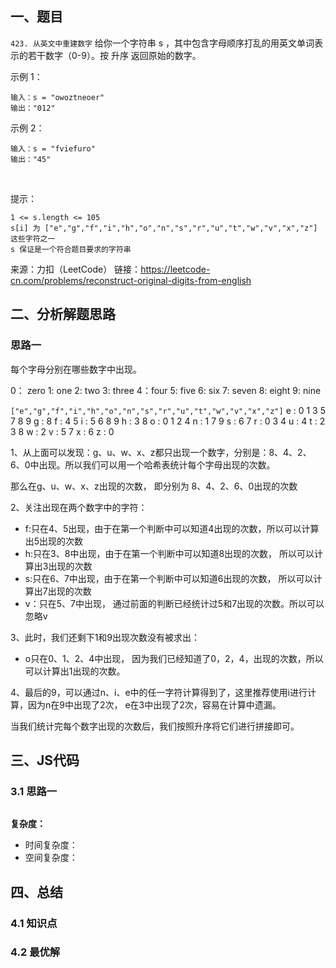 ## 一、题目
`423. 从英文中重建数字`
给你一个字符串 s ，其中包含字母顺序打乱的用英文单词表示的若干数字（0-9）。按 升序 返回原始的数字。

示例 1：
```
输入：s = "owoztneoer"
输出："012"
```

示例 2：
```
输入：s = "fviefuro"
输出："45"
```
 

提示：
```
1 <= s.length <= 105
s[i] 为 ["e","g","f","i","h","o","n","s","r","u","t","w","v","x","z"] 这些字符之一
s 保证是一个符合题目要求的字符串
```

来源：力扣（LeetCode）
链接：https://leetcode-cn.com/problems/reconstruct-original-digits-from-english


## 二、分析解题思路

### 思路一
每个字母分别在哪些数字中出现。 

0： zero
1: one
2: two
3: three
4：four
5: five
6: six
7: seven
8: eight
9: nine

 `["e","g","f","i","h","o","n","s","r","u","t","w","v","x","z"]`
 e : 0 1 3 5 7 8 9 
 g : 8
 f : 4 5 
 i : 5 6 8 9 
 h : 3 8 
 o : 0 1 2 4 
 n : 1 7 9 
 s : 6 7 
 r : 0 3 4 
 u : 4 
 t : 2 3 8
 w : 2 
 v : 5 7 
 x : 6 
 z : 0

1、从上面可以发现：g、u、w、x、z都只出现一个数字，分别是：8、4、2、6、0中出现。所以我们可以用一个哈希表统计每个字母出现的次数。

那么在g、u、w、x、z出现的次数， 即分别为 8、4、2、6、0出现的次数

2、关注出现在两个数字中的字符：
- f:只在4、5出现，由于在第一个判断中可以知道4出现的次数，所以可以计算出5出现的次数
- h:只在3、8中出现，由于在第一个判断中可以知道8出现的次数， 所以可以计算出3出现的次数
- s:只在6、7中出现，由于在第一个判断中可以知道6出现的次数， 所以可以计算出7出现的次数
- v：只在5、7中出现， 通过前面的判断已经统计过5和7出现的次数。所以可以忽略v

3、此时，我们还剩下1和9出现次数没有被求出：
- o只在0、1、2、4中出现， 因为我们已经知道了0，2，4，出现的次数，所以可以计算出1出现的次数。 

4、最后的9，可以通过n、i、e中的任一字符计算得到了，这里推荐使用i进行计算，因为n在9中出现了2次， e在3中出现了2次，容易在计算中遗漏。

当我们统计完每个数字出现的次数后，我们按照升序将它们进行拼接即可。




## 三、JS代码

### 3.1 思路一
```
```

**复杂度：**
- 时间复杂度： 
- 空间复杂度：

## 四、总结


### 4.1 知识点

### 4.2 最优解
